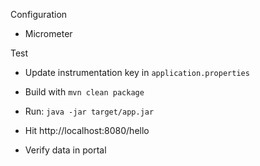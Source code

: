 Configuration

* Micrometer

Test

* Update instrumentation key in `application.properties`
* Build with `mvn clean package`
* Run: `java -jar target/app.jar`

* Hit http://localhost:8080/hello
* Verify data in portal
